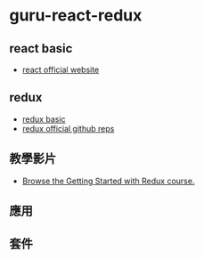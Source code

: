 # guru-react-redux

## react basic

 * [react official website](https://facebook.github.io/react/)

## redux
 * [redux basic](http://rhadow.github.io/2015/07/30/beginner-redux/)
 * [redux official github reps](https://github.com/reactjs/redux)
 
## 教學影片

 * [Browse the Getting Started with Redux course.](https://egghead.io/series/getting-started-with-redux)
 
## 應用

## 套件
